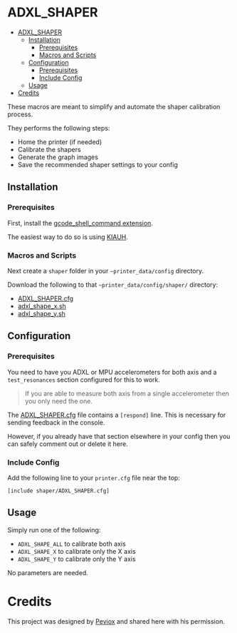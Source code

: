 <!--
 Copyright (C) 2022 Chris Laprade
 
 This file is part of zippy_config.
 
 zippy_config is free software: you can redistribute it and/or modify
 it under the terms of the GNU General Public License as published by
 the Free Software Foundation, either version 3 of the License, or
 (at your option) any later version.
 
 zippy_config is distributed in the hope that it will be useful,
 but WITHOUT ANY WARRANTY; without even the implied warranty of
 MERCHANTABILITY or FITNESS FOR A PARTICULAR PURPOSE.  See the
 GNU General Public License for more details.
 
 You should have received a copy of the GNU General Public License
 along with zippy_config.  If not, see <http://www.gnu.org/licenses/>.
-->

# ADXL_SHAPER

- [ADXL\_SHAPER](#adxl_shaper)
  - [Installation](#installation)
    - [Prerequisites](#prerequisites)
    - [Macros and Scripts](#macros-and-scripts)
  - [Configuration](#configuration)
    - [Prerequisites](#prerequisites-1)
    - [Include Config](#include-config)
  - [Usage](#usage)
- [Credits](#credits)


These macros are meant to simplify and automate the shaper calibration process.

They performs the following steps:

- Home the printer (if needed)
- Calibrate the shapers
- Generate the graph images
- Save the recommended shaper settings to your config

## Installation

### Prerequisites

First, install the [gcode_shell_command extension](https://github.com/th33xitus/kiauh/blob/master/docs/gcode_shell_command.md). 

The easiest way to do so is using [KIAUH](https://github.com/th33xitus/kiauh).

### Macros and Scripts

Next create a `shaper` folder in your `~printer_data/config` directory.

Download the following to that `~printer_data/config/shaper/` directory:

- [ADXL_SHAPER.cfg](ADXL_SHAPER.cfg)
- [adxl_shape_x.sh](adxl_shape_x.sh)
- [adxl_shape_y.sh](adxl_shape_y.sh)

## Configuration

### Prerequisites

You need to have you ADXL or MPU accelerometers for both axis and a `test_resonances` section configured for this to work.

> If you are able to measure both axis from a single accelerometer then you only need the one.

The [ADXL_SHAPER.cfg](ADXL_SHAPER.cfg) file contains a `[respond]` line. This is necessary for sending feedback in the console.

However, if you already have that section elsewhere in your config then you can safely comment out or delete it here.

### Include Config

Add the following line to your `printer.cfg` file near the top:

    [include shaper/ADXL_SHAPER.cfg]

## Usage

Simply run one of the following:

- `ADXL_SHAPE_ALL` to calibrate both axis
- `ADXL_SHAPE_X` to calibrate only the X axis
- `ADXL_SHAPE_Y` to calibrate only the Y axis

No parameters are needed.

# Credits

This project was designed by [Peviox](https://github.com/Peviox) and shared here with his permission.